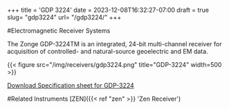 +++
title = 'GDP 3224'
date = 2023-12-08T16:32:27-07:00
draft = true
slug= "gdp3224"
url= "/gdp3224/"
+++

#Electromagnetic Receiver Systems

The Zonge GDP-3224TM is an integrated, 24-bit multi-channel receiver for acquisition of controlled- and natural-source geoelectric and EM data.

{{< figure src="/img/receivers/gdp3224.png" title="GDP-3224" width=500 >}}

[Download Specification sheet for GDP-3224](/documents/gdp3224.pdf)

#Related Instruments
[ZEN]({{< ref "zen" >}} 'Zen Receiver')
